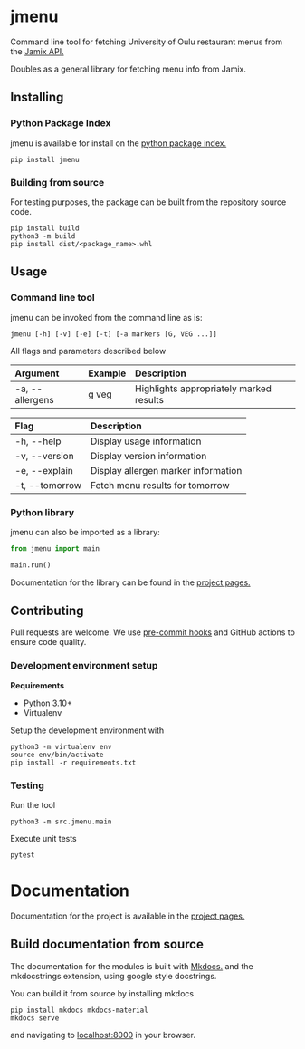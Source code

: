 # jmenu

Command line tool for fetching University of Oulu restaurant menus from the [Jamix API.](https://fi.jamix.cloud/apps/menuservice/rest)

Doubles as a general library for fetching menu info from Jamix.

## Installing

### Python Package Index

jmenu is available for install on the [python package index.](https://pypi.org/project/jmenu/)

```shell
pip install jmenu
```

### Building from source

For testing purposes, the package can be built from the repository source code.

```shell
pip install build
python3 -m build
pip install dist/<package_name>.whl
```

## Usage

### Command line tool

jmenu can be invoked from the command line as is:

```shell
jmenu [-h] [-v] [-e] [-t] [-a markers [G, VEG ...]]
```

All flags and parameters described below

| Argument        | Example | Description                             |
| :-------------- | :------ | :-------------------------------------- |
| -a, --allergens | g veg   | Highlights appropriately marked results |

| Flag           | Description                         |
| :------------- | :---------------------------------- |
| -h, --help     | Display usage information           |
| -v, --version  | Display version information         |
| -e, --explain  | Display allergen marker information |
| -t, --tomorrow | Fetch menu results for tomorrow     |

### Python library

jmenu can also be imported as a library:

```python
from jmenu import main

main.run()
```

Documentation for the library can be found in the [project pages.](https://jkerola.github.io/jmenu)

## Contributing

Pull requests are welcome. We use [pre-commit hooks](https://pre-commit.com/) and GitHub actions to ensure code quality.

### Development environment setup

**Requirements**

- Python 3.10+
- Virtualenv

Setup the development environment with

```shell
python3 -m virtualenv env
source env/bin/activate
pip install -r requirements.txt
```

### Testing

Run the tool

```shell
python3 -m src.jmenu.main
```

Execute unit tests

```shell
pytest
```

# Documentation

Documentation for the project is available in the [project pages.](https://jkerola.github.io/jmenu)

## Build documentation from source

The documentation for the modules is built with [Mkdocs.](https://mkdocs.org) and the mkdocstrings extension, using google style docstrings.

You can build it from source by installing mkdocs

```shell
pip install mkdocs mkdocs-material
mkdocs serve
```

and navigating to [localhost:8000](http://localhost:8000) in your browser.
